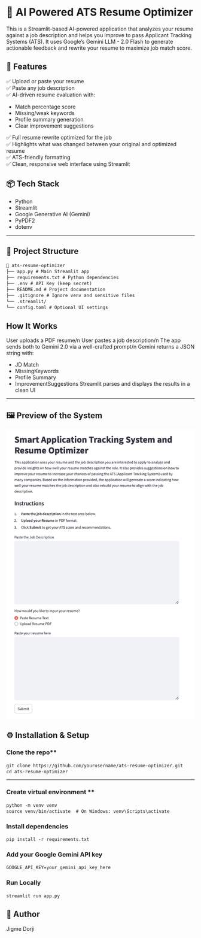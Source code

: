 # 🧠 AI Powered ATS Resume Optimizer

This is a Streamlit-based AI-powered application that analyzes your resume against a job description and helps you improve to pass Applicant Tracking Systems (ATS). It uses Google’s Gemini LLM - 2.0 Flash to generate actionable feedback and rewrite your resume to maximize job match score.

## 🚀 Features

✅ Upload or paste your resume  
✅ Paste any job description  
✅ AI-driven resume evaluation with:
- Match percentage score
- Missing/weak keywords
- Profile summary generation
- Clear improvement suggestions 

✅ Full resume rewrite optimized for the job  
✅ Highlights what was changed between your original and optimized resume  
✅ ATS-friendly formatting  
✅ Clean, responsive web interface using Streamlit  


## 📦 Tech Stack

- Python
- Streamlit
- Google Generative AI (Gemini)
- PyPDF2
- dotenv

---

## 📁 Project Structure

```
📁 ats-resume-optimizer
├── app.py # Main Streamlit app
├── requirements.txt # Python dependencies
├── .env # API Key (keep secret)
├── README.md # Project documentation
├── .gitignore # Ignore venv and sensitive files
└── .streamlit/
└── config.toml # Optional UI settings
```

## How It Works

User uploads a PDF resume/n
User pastes a job description/n
The app sends both to Gemini 2.0 via a well-crafted prompt/n
Gemini returns a JSON string with:
- JD Match
- MissingKeywords
- Profile Summary
- ImprovementSuggestions
Streamlit parses and displays the results in a clean UI

---

## 🖼️ Preview of the System

![alt text](Images/FrontendUI.png)

## ⚙️ Installation & Setup

### Clone the repo**
```
git clone https://github.com/yourusername/ats-resume-optimizer.git
cd ats-resume-optimizer
```
---

### Create virtual environment **
```
python -m venv venv
source venv/bin/activate  # On Windows: venv\Scripts\activate
```

### Install dependencies
```
pip install -r requirements.txt
```

### Add your Google Gemini API key
```
GOOGLE_API_KEY=your_gemini_api_key_here
```

### Run Locally
```
streamlit run app.py
```

## 🙋 Author

Jigme Dorji

